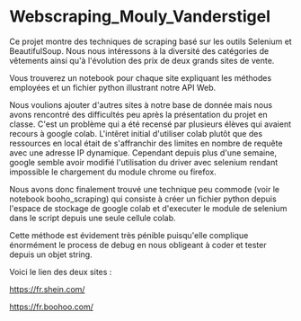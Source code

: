 # Webscraping_Mouly_Vanderstigel
Ce projet montre des techniques de scraping basé sur les outils Selenium et BeautifulSoup. Nous nous intéressons à la diversité des catégories de vêtements ainsi qu'à l'évolution des prix de deux grands sites de vente.

Vous trouverez un notebook pour chaque site expliquant les méthodes employées et un fichier python illustrant notre API Web.

Nous voulions ajouter d'autres sites à notre base de donnée mais nous avons rencontré des difficultés peu après la présentation du projet en classe. C'est un problème qui a été recensé par plusieurs élèves qui avaient recours à google colab. L'intêret initial d'utiliser colab plutôt que des ressources en local était de s'affranchir des limites en nombre de requête avec une adresse IP dynamique. Cependant depuis plus d'une semaine, google semble avoir modifié l'utilisation du driver avec selenium rendant impossible le chargement du module chrome ou firefox.

Nous avons donc finalement trouvé une technique peu commode (voir le notebook booho_scraping) qui consiste à créer un fichier python depuis l'espace de stockage de google colab et d'executer le module de selenium dans le script depuis une seule cellule colab. 

Cette méthode est évidement très pénible puisqu'elle complique énormément le process de debug en nous obligeant à coder et tester depuis un objet string.

Voici le lien des deux sites : 

https://fr.shein.com/

https://fr.boohoo.com/
